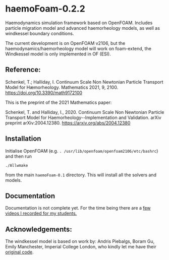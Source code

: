 # haemoFoam-0.2.2

Haemodynamics simulation framework based on OpenFOAM. Includes particle migration model and advanced haemorheology models, as well as windkessel boundary conditions.

The current development is on OpenFOAM v2106, but the haemodynamics/haemorheology model will work on foam-extend, the Windkessel model is only implemented in OF (ESI).

## Reference:

Schenkel, T.; Halliday, I. Continuum Scale Non Newtonian Particle Transport Model for Hæmorheology. Mathematics 2021, 9, 2100. https://doi.org/10.3390/math9172100 

This is the preprint of the 2021 Mathematics paper:

Schenkel, T. and Halliday, I., 2020. Continuum Scale Non Newtonian Particle Transport Model for Haemorheology--Implementation and Validation. arXiv preprint arXiv:2004.12380. https://arxiv.org/abs/2004.12380

## Installation

Initialise OpenFOAM (e.g. `. /usr/lib/openfoam/openfoam2106/etc/bashrc`) and then run

`./Allwmake`

from the main `haemoFoam-0.1` directory. This will install all the solvers and models.

## Documentation

Documentation is not complete yet. For the time being there are a [few videos I recorded for my students.](https://www.youtube.com/playlist?list=PLWHQIdms-YHSVrFf5qchNdjX-lFuDj4kK)

## Acknowledgements:

The windkessel model is based on work by: Andris Piebalgs, Boram Gu, Emily Manchester, Imperial College London, who kindly let me have their [original code](https://github.com/KeepFloyding/OpenFOAM-phys-flow).




